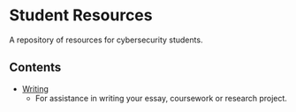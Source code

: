 # Student Resources

A repository of resources for cybersecurity students.

## Contents
 - [Writing](https://github.com/TheHairyJ/StudentResources/blob/master/Writing.md)
   - For assistance in writing your essay, coursework or research project.
